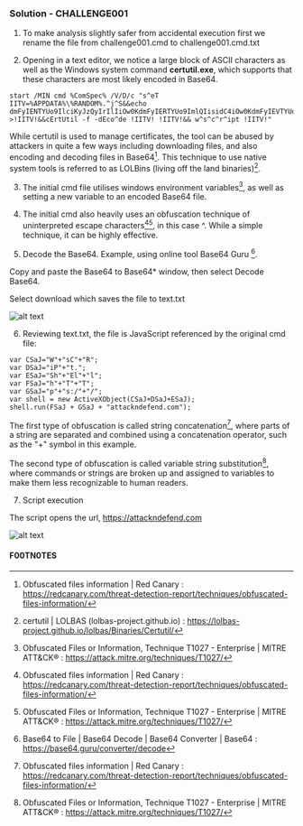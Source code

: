 ### Solution - CHALLENGE001

1. To make analysis slightly safer from accidental execution first we rename the file from challenge001.cmd to challenge001.cmd.txt

2. Opening in a text editor, we notice a large block of ASCII characters as well as the Windows system command **certutil.exe**, which supports that these characters are most likely encoded in Base64.

```
start /MIN cmd %ComSpec% /V/D/c "s^eT IITV=%APPDATA%\%RANDOM%.^j^S&&echo dmFyIENTYUo9IlciKyJzQyIrIlIiOw0KdmFyIERTYUo9ImlQIisidC4iOw0KdmFyIEVTYUo9IlNoIisiRWwiKyJsIjsNCnZhciBGU2FKPSJoIisiVCIrIlQiOw0KdmFyIEdTYUo9InAiKyJzOi8iKyIvIjsNCnZhciBzaGVsbCA9IG5ldyBBY3RpdmVYT2JqZWN0KENTYUorRFNhSitFU2FKKTsNCnNoZWxsLnJ1bihGU2FKICsgR1NhSiArICJhdHRhY2tuZGVmZW5kLmNvbSIpOw== >!IITV!&&cErtUtil -f -dEco^de !IITV! !IITV!&& w^s^c^r^ipt !IITV!"
```

While certutil is used to manage certificates, the tool can be abused by attackers in quite a few ways including downloading files, and also encoding and decoding files in Base64[^1]. This technique to use native system tools is referred to as LOLBins (living off the land binaries)[^2]. 

3. The initial cmd file utilises windows environment variables[^3], as well as setting a new variable to an encoded Base64 file. 

4. The initial cmd also heavily uses an obfuscation technique of uninterpreted escape characters[^1][^3], in this case ^. While a simple technique, it can be highly effective.

5. Decode the Base64. Example, using online tool Base64 Guru [^4].

Copy and paste the Base64 to Base64* window, then select Decode Base64. 

Select download which saves the file to text.txt

![alt text](https://github.com/ATTACKnDEFEND/Deobfuscation-Challenges/blob/main/challenge001/solution/images/image1.png)

6. Reviewing text.txt, the file is JavaScript referenced by the original cmd file:

```
var CSaJ="W"+"sC"+"R";
var DSaJ="iP"+"t.";
var ESaJ="Sh"+"El"+"l";
var FSaJ="h"+"T"+"T";
var GSaJ="p"+"s:/"+"/";
var shell = new ActiveXObject(CSaJ+DSaJ+ESaJ);
shell.run(FSaJ + GSaJ + "attackndefend.com");
```

The first type of obfuscation is called string concatenation[^1], where parts of a string are separated and combined using a concatenation operator, such as the "+" symbol in this example.

The second type of obfuscation is called variable string substitution[^3], where commands or strings are broken up and assigned to variables to make them less recognizable to human readers.

7. Script execution

The script opens the url, https://attackndefend.com

![alt text](https://github.com/ATTACKnDEFEND/Deobfuscation-Challenges/blob/main/challenge001/solution/images/image2.png)

#### F00TN0TES

[^1]: Obfuscated files information | Red Canary : https://redcanary.com/threat-detection-report/techniques/obfuscated-files-information/

[^2]: certutil | LOLBAS (lolbas-project.github.io) : https://lolbas-project.github.io/lolbas/Binaries/Certutil/

[^3]: Obfuscated Files or Information, Technique T1027 - Enterprise | MITRE ATT&CK® : https://attack.mitre.org/techniques/T1027/

[^4]: Base64 to File | Base64 Decode | Base64 Converter | Base64 : https://base64.guru/converter/decode

